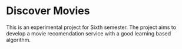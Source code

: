 # Discover Movies

This is an experimental project for Sixth semester. The project aims to develop a movie recomendation service with a good learning based algorithm.

